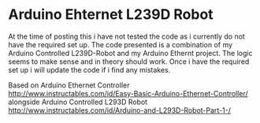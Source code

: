 # Arduino Ehternet L239D Robot
At the time of posting this i have not tested the code as i currently do not have the required set up.
The code presented is a combination of my Arduino Controlled L239D-Robot and my Arduino Ethernt project.
The logic seems to make sense and in theory should work.
Once i have the required set up i will update the code if i find any mistakes.

Based on Arduino Ethernet Controller http://www.instructables.com/id/Easy-Basic-Arduino-Ethernet-Controller/
alongside Arduino Controlled L293D Robot http://www.instructables.com/id/Arduino-and-L293D-Robot-Part-1-/
